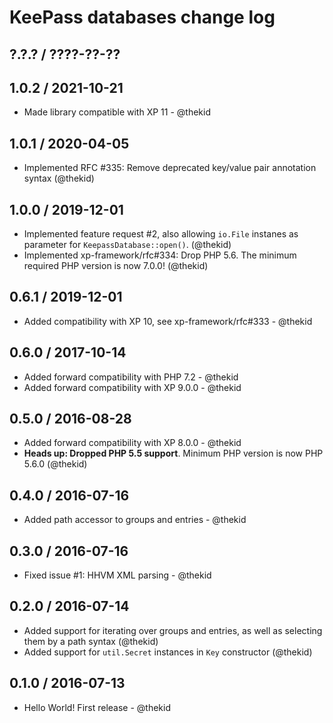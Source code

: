 KeePass databases change log
============================

## ?.?.? / ????-??-??

## 1.0.2 / 2021-10-21

* Made library compatible with XP 11 - @thekid

## 1.0.1 / 2020-04-05

* Implemented RFC #335: Remove deprecated key/value pair annotation syntax
  (@thekid)

## 1.0.0 / 2019-12-01

* Implemented feature request #2, also allowing `io.File` instanes as
  parameter for `KeepassDatabase::open()`.
  (@thekid)
* Implemented xp-framework/rfc#334: Drop PHP 5.6. The minimum required
  PHP version is now 7.0.0!
  (@thekid)

## 0.6.1 / 2019-12-01

* Added compatibility with XP 10, see xp-framework/rfc#333 - @thekid

## 0.6.0 / 2017-10-14

* Added forward compatibility with PHP 7.2 - @thekid
* Added forward compatibility with XP 9.0.0 - @thekid

## 0.5.0 / 2016-08-28

* Added forward compatibility with XP 8.0.0 - @thekid
* **Heads up: Dropped PHP 5.5 support**. Minimum PHP version is now PHP 5.6.0
  (@thekid)

## 0.4.0 / 2016-07-16

* Added path accessor to groups and entries - @thekid

## 0.3.0 / 2016-07-16

* Fixed issue #1: HHVM XML parsing - @thekid

## 0.2.0 / 2016-07-14

* Added support for iterating over groups and entries, as well as
  selecting them by a path syntax
  (@thekid)
* Added support for `util.Secret` instances in `Key` constructor
  (@thekid)

## 0.1.0 / 2016-07-13

* Hello World! First release - @thekid